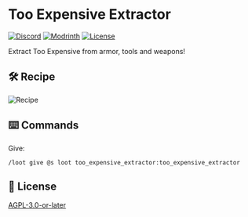# Too Expensive Extractor

[![Discord](https://img.shields.io/discord/1327308441324097681?label=discord&color=blue&logo=discord)](https://discord.gg/5UdcDa5xNC)
[![Modrinth](https://img.shields.io/modrinth/dt/too-expensive-extractor?label=modrinth&logo=modrinth)](https://modrinth.com/datapack/too-expensive-extractor)
[![License](https://img.shields.io/github/license/lullaby6/data-packs)](https://github.com/lullaby6/data-packs/blob/main/LICENSE)

Extract Too Expensive from armor, tools and weapons!

## 🛠️ Recipe

![Recipe](https://raw.githubusercontent.com/lullaby6/data-packs/refs/heads/main/Too%20Expensive%20Extractor/images/recipe.png)

## ⌨️ Commands

Give:

```mcfunction
/loot give @s loot too_expensive_extractor:too_expensive_extractor
```

## 🪪 License

[AGPL-3.0-or-later](https://github.com/lullaby6/data-packs/blob/main/LICENSE)